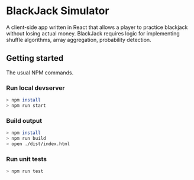 # BlackJack Simulator
A client-side app written in React that allows a player to practice blackjack without losing actual money. BlackJack requires logic for implementing shuffle algorithms, array aggregation, probability detection.

## Getting started
The usual NPM commands.

### Run local devserver
```sh
> npm install
> npm run start
```

### Build output
```sh
> npm install
> npm run build
> open ./dist/index.html
```

### Run unit tests
```sh
> npm run test
```


